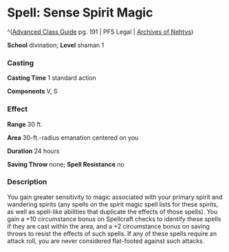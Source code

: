 # Spell: Sense Spirit Magic

^([Advanced Class Guide][ss-sense-spirit-magic] pg. 191 | PFS Legal | [Archives of Nehtys][sn-sense-spirit-magic])

**School** divination; **Level** shaman 1

### Casting

**Casting Time** 1 standard action  

**Components** V, S

### Effect

**Range** 30 ft.  

**Area** 30-ft.-radius emanation centered on you  

**Duration** 24 hours  

**Saving Throw** none; **Spell Resistance** no

### Description

You gain greater sensitivity to magic associated with your primary spirit and wandering spirits (any spells on the spirit magic spell lists for these spirits, as well as spell-like abilities that duplicate the effects of those spells). You gain a +10 circumstance bonus on Spellcraft checks to identify these spells if they are cast within the area, and a +2 circumstance bonus on saving throws to resist the effects of such spells. If any of these spells require an attack roll, you are never considered flat-footed against such attacks.

[ss-sense-spirit-magic]: http://paizo.com/products/btpy978v
[sn-sense-spirit-magic]: http://www.archivesofnethys.com/SpellDisplay.aspx?ItemName=Sense%20Spirit%20Magic